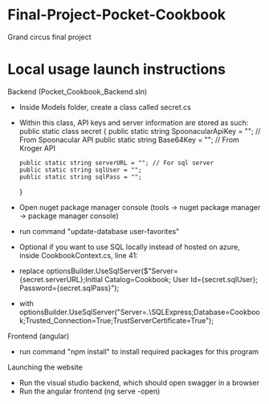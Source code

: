 # Final-Project-Pocket-Cookbook
Grand circus final project

# Local usage launch instructions
Backend (Pocket_Cookbook_Backend.sln)
- Inside Models folder, create a class called secret.cs
- Within this class, API keys and server information are stored as such:
  public static class secret
  {
      public static string SpoonacularApiKey = ""; // From Spoonacular API
      public static string Base64Key = ""; // From Kroger API

      public static string serverURL = ""; // For sql server
      public static string sqlUser = "";
      public static string sqlPass = "";
  }
- Open nuget package manager console (tools -> nuget package manager -> package manager console)
- run command "update-database user-favorites"

- Optional if you want to use SQL locally instead of hosted on azure, inside CookbookContext.cs, line 41:
- replace optionsBuilder.UseSqlServer($"Server={secret.serverURL};Initial Catalog=Cookbook; User Id={secret.sqlUser}; Password={secret.sqlPass}");
- with optionsBuilder.UseSqlServer("Server=.\\SQLExpress;Database=Cookbook;Trusted_Connection=True;TrustServerCertificate=True");
  

Frontend (angular)
- run command "npm install" to install required packages for this program


Launching the website
- Run the visual studio backend, which should open swagger in a browser
- Run the angular frontend (ng serve -open)
